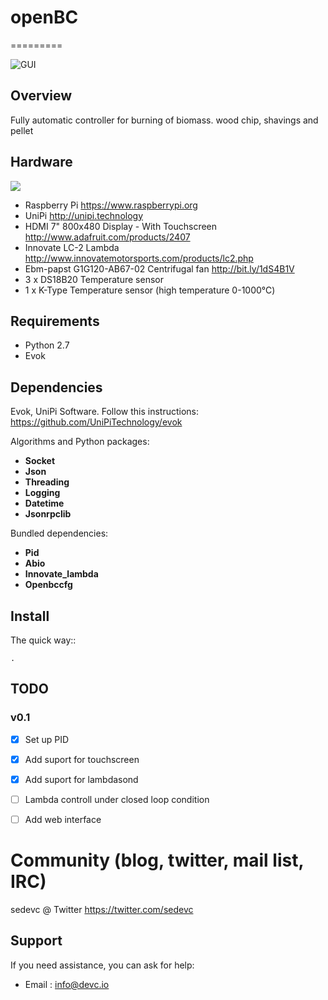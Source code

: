 # openBC
=========


![GUI](http://oi58.tinypic.com/slpp93.jpg)

Overview
--------


Fully automatic controller for burning of biomass. wood chip, shavings and pellet



Hardware
---------
![](http://oi59.tinypic.com/2pt5u0p.jpg)

* Raspberry Pi https://www.raspberrypi.org
* UniPi http://unipi.technology
* HDMI 7" 800x480 Display - With Touchscreen http://www.adafruit.com/products/2407
* Innovate LC-2 Lambda http://www.innovatemotorsports.com/products/lc2.php
* Ebm-papst G1G120-AB67-02 Centrifugal fan http://bit.ly/1dS4B1V
* 3 x DS18B20 Temperature sensor
* 1 x K-Type Temperature sensor (high temperature 0-1000℃)

Requirements
------------
* Python 2.7
* Evok

Dependencies
--------------------
Evok, UniPi Software. Follow this instructions: https://github.com/UniPiTechnology/evok

Algorithms and Python packages:
- **Socket**
- **Json**
- **Threading**
- **Logging**
- **Datetime**
- **Jsonrpclib**

Bundled dependencies:
- **Pid**
- **Abio**
- **Innovate_lambda**
- **Openbccfg**

Install
--------
The quick way::

    .

TODO
----

### v0.1
- [x] Set up PID
- [x] Add suport for touchscreen
- [x] Add suport for lambdasond
- [ ] Lambda controll under closed loop condition
- [ ] Add web interface


Community (blog, twitter, mail list, IRC)
=========================================

sedevc @ Twitter https://twitter.com/sedevc

Support
-------

If you need assistance, you can ask for help:

* Email      : info@devc.io